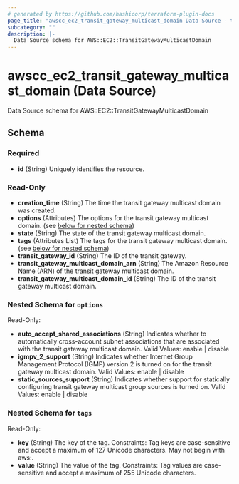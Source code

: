 ```yaml
---
# generated by https://github.com/hashicorp/terraform-plugin-docs
page_title: "awscc_ec2_transit_gateway_multicast_domain Data Source - terraform-provider-awscc"
subcategory: ""
description: |-
  Data Source schema for AWS::EC2::TransitGatewayMulticastDomain
---
```


# awscc_ec2_transit_gateway_multicast_domain (Data Source)

Data Source schema for AWS::EC2::TransitGatewayMulticastDomain



<!-- schema generated by tfplugindocs -->
## Schema

### Required

- **id** (String) Uniquely identifies the resource.

### Read-Only

- **creation_time** (String) The time the transit gateway multicast domain was created.
- **options** (Attributes) The options for the transit gateway multicast domain. (see [below for nested schema](#nestedatt--options))
- **state** (String) The state of the transit gateway multicast domain.
- **tags** (Attributes List) The tags for the transit gateway multicast domain. (see [below for nested schema](#nestedatt--tags))
- **transit_gateway_id** (String) The ID of the transit gateway.
- **transit_gateway_multicast_domain_arn** (String) The Amazon Resource Name (ARN) of the transit gateway multicast domain.
- **transit_gateway_multicast_domain_id** (String) The ID of the transit gateway multicast domain.

<a id="nestedatt--options"></a>
### Nested Schema for `options`

Read-Only:

- **auto_accept_shared_associations** (String) Indicates whether to automatically cross-account subnet associations that are associated with the transit gateway multicast domain. Valid Values: enable | disable
- **igmpv_2_support** (String) Indicates whether Internet Group Management Protocol (IGMP) version 2 is turned on for the transit gateway multicast domain. Valid Values: enable | disable
- **static_sources_support** (String) Indicates whether support for statically configuring transit gateway multicast group sources is turned on. Valid Values: enable | disable


<a id="nestedatt--tags"></a>
### Nested Schema for `tags`

Read-Only:

- **key** (String) The key of the tag. Constraints: Tag keys are case-sensitive and accept a maximum of 127 Unicode characters. May not begin with aws:.
- **value** (String) The value of the tag. Constraints: Tag values are case-sensitive and accept a maximum of 255 Unicode characters.


